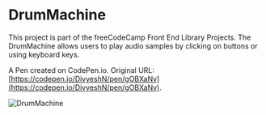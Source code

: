 # DrumMachine

This project is part of the freeCodeCamp Front End Library Projects. The DrumMachine allows users to play audio samples by clicking on buttons or using keyboard keys.

A Pen created on CodePen.io. Original URL: [https://codepen.io/DivyeshN/pen/gOBXaNv](https://codepen.io/DivyeshN/pen/gOBXaNv).

![DrumMachine](https://github.com/D1vyeshN/DrumMachine/assets/97067725/6a342a92-f3e0-4b5e-a1ef-b1422b627515)
